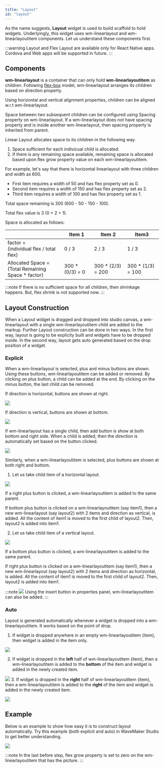 ```yaml
---
title: "Layout"
id: "layout"
---
```


As the name suggests, **Layout** widget is used to build scaffold to hold widgets. Underlyingly, this widget uses wm-linearlayout and wm-linearlayoutitem components. Let us understand these components first.

:::warning
Layout and Flex Layout are available only for React Native apps. Cordova and Web apps will be supported in future.
:::

## Components

**wm-linearlayout** is a container that can only hold **wm-linearlayoutitem** as children. Following [flex-box](https://developer.mozilla.org/en-US/docs/Web/CSS/CSS_Flexible_Box_Layout/Basic_Concepts_of_Flexbox) model, wm-linearlayout arranges its children based on direction property. 

Using horizontal and vertical alignment properties, children can be aligned w.r.t wm-linearlayout. 

Space between two subsequent children can be configured using Spacing property on wm-linearlayout. If a wm-linearlayout does not have spacing property and is inside another wm-linearlayout, then spacing property is inherited from parent.

Linear Layout allocates space to its children in the following way.

1. Space sufficient for each indivicual child is allocated.
2. If there is any remaining space available, remaining space is allocated based upon flex grow property value on each wm-linearlayoutitem.

For example, let's say that there is horizontal linearlayout with three children and width as 600.

- First item requires a width of 50 and has flex property set as 0.
- Second item requires a width of 150 and has flex property set as 2.
- Third item requires a width of 100 and has flex property set as 1.

Total space remaining is 300 (600 - 50 - 150 - 100).

Total flex value is 3 (0 + 2 + 1).

Space is allocated as follows:

| | Item 1 | Item 2 | Item3 |
|--|-------|--------|-------|
| factor = <br/> (individual flex / total flex)| 0 / 3 | 2 / 3 | 1 / 3|
| Allocated Space = <br/>(Total Remaining Space * factor) | 300 * (0/3) = 0 |  300 * (2/3) = 200 |  300 * (1/3) = 100| 

:::note
If there is no sufficient space for all children, then shrinkage happens. But, flex shrink is not supported now.
:::

## Layout Construction
When a Layout widget is dragged and dropped into studio canvas, a wm-linearlayout with a single wm-linearlayoutitem child are added to the markup. Further Layout construction can be done in two ways. In the first way, layout is going to be explicity built and widgets have to be dropped inside. In the second way, layout gets auto generated based on the drop position of a widget. 

### Explicit

When a wm-linearlayout is selected, plus and minus buttons are shown. Using these buttons, wm-linearlayoutitem can be added or removed. By clicking on plus button, a child can be added at the end. By clicking on the minus button, the last child can be removed.

If direction is horizontal, buttons are shown at right.

![](/learn/assets/widgets/container/layout/buttons-1.png)

If direction is vertical, buttons are shown at bottom.

![](/learn/assets/widgets/container/layout/buttons-2.png)

If wm-linearlayout has a single child, then add button is show at both bottom and right side. When a child is added, then the direction is automatically set based on the button clicked.

![](/learn/assets/widgets/container/layout/buttons-3.png)

Similarly, when a wm-linearlayoutitem is selected, plus buttons are shown at both right and bottom. 

1. Let us take child item of a horizontal layout. 

![](/learn/assets/widgets/container/layout/buttons-4.png)

If a right plus button is clicked, a wm-linearlayoutitem is added to the same parent. 

If bottom plus button is clicked on a wm-linearlayoutitem (say item1), then a new wm-linearlayout (say layout2) with 2 items and direction as vertical, is added. All the content of item1 is moved to the first child of layout2. Then, layout2 is added into item1.

2. Let us take child item of a vertical layout.

![](/learn/assets/widgets/container/layout/buttons-5.png)

If a bottom plus button is clicked, a wm-linearlayoutitem is added to the same parent. 

If right plus button is clicked on a wm-linearlayoutitem (say item1), then a new wm-linearlayout (say layout2) with 2 items and direction as horizontal, is added. All the content of item1 is moved to the first child of layout2. Then, layout2 is added into item1.

:::note
![](/learn/assets/widgets/container/layout/insert-button.png)
Using the insert button in properties panel, wm-linearlayoutitem can also be added.
:::

### Auto

Layout is generated automatically whenever a widget is dropped into a wm-linearlayoutitem. It works based on the point of drop.

1. If widget is dropped anywhere in an empty wm-linearlayoutitem (item), then widget is added in the item only.

![](/learn/assets/widgets/container/layout/auto-linearlayout-step1.gif)

2. If widget is dropped in the **left** half of wm-linearlayoutitem (item), then a wm-linearlayoutitem is added to the **bottom** of the item and widget is added in the newly created item.

![](/learn/assets/widgets/container/layout/auto-linearlayout-step2.gif)
3. If widget is dropped in the **right** half of wm-linearlayoutitem (item), then a wm-linearlayoutitem is added to the **right** of the item and widget is added in the newly created item.

![](/learn/assets/widgets/container/layout/auto-linearlayout-step3.gif)

## Example
Below is an example to show how easy it is to construct layout automatically. Try this example (both explicit and auto) in WaveMaker Studio to get better understanding.

![](/learn/assets/widgets/container/layout/auto-linearlayout-example.gif)

:::note
In the last before step, flex grow property is set to zero on the wm-linearlayoutitem that has the picture.
:::